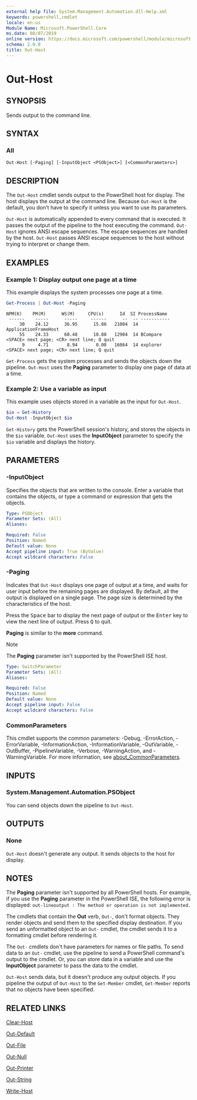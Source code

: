 ```yaml
---
external help file: System.Management.Automation.dll-Help.xml
keywords: powershell,cmdlet
locale: en-us
Module Name: Microsoft.PowerShell.Core
ms.date: 08/07/2019
online version: https://docs.microsoft.com/powershell/module/microsoft.powershell.core/out-host?view=powershell-5.1
schema: 2.0.0
title: Out-Host
---
```


# Out-Host

## SYNOPSIS
Sends output to the command line.

## SYNTAX

### All

```
Out-Host [-Paging] [-InputObject <PSObject>] [<CommonParameters>]
```

## DESCRIPTION

The `Out-Host` cmdlet sends output to the PowerShell host for display. The host displays the output
at the command line. Because `Out-Host` is the default, you don't have to specify it unless you want
to use its parameters.

`Out-Host` is automatically appended to every command that is executed. It passes the output of the
pipeline to the host executing the command. `Out-Host` ignores ANSI escape sequences. The escape
sequences are handled by the host. `Out-Host` passes ANSI escape sequences to the host without
trying to interpret or change them.

## EXAMPLES

### Example 1: Display output one page at a time

This example displays the system processes one page at a time.

```powershell
Get-Process | Out-Host -Paging
```

```Output
NPM(K)    PM(M)      WS(M)     CPU(s)      Id  SI ProcessName
 ------    -----      -----     ------      --  -- -----------
     30    24.12      36.95      15.86   21004  14 ApplicationFrameHost
     55    24.33      60.48      10.80   12904  14 BCompare
<SPACE> next page; <CR> next line; Q quit
      9     4.71       8.94       0.00   16864  14 explorer
<SPACE> next page; <CR> next line; Q quit
```

`Get-Process` gets the system processes and sends the objects down the pipeline. `Out-Host` uses the
**Paging** parameter to display one page of data at a time.

### Example 2: Use a variable as input

This example uses objects stored in a variable as the input for `Out-Host`.

```powershell
$io = Get-History
Out-Host -InputObject $io
```

`Get-History` gets the PowerShell session's history, and stores the objects in the `$io` variable.
`Out-Host` uses the **InputObject** parameter to specify the `$io` variable and displays the
history.

## PARAMETERS

### -InputObject

Specifies the objects that are written to the console. Enter a variable that contains the objects,
or type a command or expression that gets the objects.

```yaml
Type: PSObject
Parameter Sets: (All)
Aliases:

Required: False
Position: Named
Default value: None
Accept pipeline input: True (ByValue)
Accept wildcard characters: False
```

### -Paging

Indicates that `Out-Host` displays one page of output at a time, and waits for user input before the
remaining pages are displayed. By default, all the output is displayed on a single page. The page
size is determined by the characteristics of the host.

Press the <kbd>Space</kbd> bar to display the next page of output or the <kbd>Enter</kbd> key to
view the next line of output. Press <kbd>Q</kbd> to quit.

**Paging** is similar to the **more** command.

> [!NOTE]
> The **Paging** parameter isn't supported by the PowerShell ISE host.

```yaml
Type: SwitchParameter
Parameter Sets: (All)
Aliases:

Required: False
Position: Named
Default value: None
Accept pipeline input: False
Accept wildcard characters: False
```

### CommonParameters

This cmdlet supports the common parameters: -Debug, -ErrorAction, -ErrorVariable,
-InformationAction, -InformationVariable, -OutVariable, -OutBuffer, -PipelineVariable, -Verbose,
-WarningAction, and -WarningVariable. For more information, see [about_CommonParameters](https://go.microsoft.com/fwlink/?LinkID=113216).

## INPUTS

### System.Management.Automation.PSObject

You can send objects down the pipeline to `Out-Host`.

## OUTPUTS

### None

`Out-Host` doesn't generate any output. It sends objects to the host for display.

## NOTES

The **Paging** parameter isn't supported by all PowerShell hosts. For example, if you use the
**Paging** parameter in the PowerShell ISE, the following error is displayed:
`out-lineoutput : The method or operation is not implemented.`

The cmdlets that contain the **Out** verb, `Out-`, don't format objects. They render objects and
send them to the specified display destination. If you send an unformatted object to an `Out-`
cmdlet, the cmdlet sends it to a formatting cmdlet before rendering it.

The `Out-` cmdlets don't have parameters for names or file paths. To send data to an `Out-` cmdlet,
use the pipeline to send a PowerShell command's output to the cmdlet. Or, you can store data in a
variable and use the **InputObject** parameter to pass the data to the cmdlet.

`Out-Host` sends data, but it doesn't produce any output objects. If you pipeline the output of
`Out-Host` to the `Get-Member` cmdlet, `Get-Member` reports that no objects have been specified.

## RELATED LINKS

[Clear-Host](./Functions/Clear-Host.md)

[Out-Default](Out-Default.md)

[Out-File](../Microsoft.PowerShell.Utility/Out-File.md)

[Out-Null](Out-Null.md)

[Out-Printer](../Microsoft.PowerShell.Utility/Out-Printer.md)

[Out-String](../Microsoft.PowerShell.Utility/Out-String.md)

[Write-Host](../Microsoft.PowerShell.Utility/Write-Host.md)
